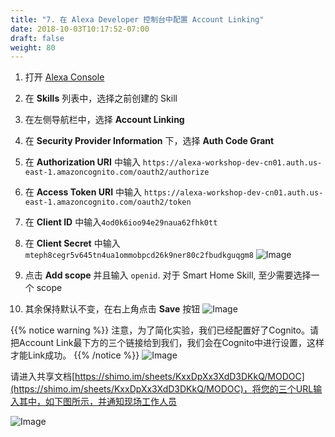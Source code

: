 ```yaml
---
title: "7. 在 Alexa Developer 控制台中配置 Account Linking"
date: 2018-10-03T10:17:52-07:00
draft: false
weight: 80
---
```


1.	打开 [Alexa Console](https://developer.amazon.com/alexa/console/ask)

2.	在 **Skills** 列表中，选择之前创建的 Skill

3.	在左侧导航栏中，选择 **Account Linking**

4.	在 **Security Provider Information** 下，选择 **Auth Code Grant**

5.	在 **Authorization URI** 中输入 `https://alexa-workshop-dev-cn01.auth.us-east-1.amazoncognito.com/oauth2/authorize`

6.	在 **Access Token URI** 中输入 `https://alexa-workshop-dev-cn01.auth.us-east-1.amazoncognito.com/oauth2/token`

7.	在 **Client ID** 中输入`4od0k6ioo94e29naua62fhk0tt`

8.	在 **Client Secret** 中输入`mteph8cegr5v645tn4ua1ommobpcd26k9ner80c2fbudkguqgm8`
 ![Image](/images/png/019.png)

9.	点击 **Add scope** 并且输入 `openid`. 对于 Smart Home Skill, 至少需要选择一个 scope

10.	其余保持默认不变，在右上角点击 **Save** 按钮
 ![Image](/images/png/020.png)
 
{{% notice warning %}}
注意，为了简化实验，我们已经配置好了Cognito。请把Account Link最下方的三个链接给到我们，我们会在Cognito中进行设置，这样才能Link成功。
{{% /notice %}}
 ![Image](/images/png/021.png)

 请进入共享文档[https://shimo.im/sheets/KxxDpXx3XdD3DKkQ/MODOC](https://shimo.im/sheets/KxxDpXx3XdD3DKkQ/MODOC)，将您的三个URL输入其中，如下图所示，并通知现场工作人员

 ![Image](/images/png/404.png)
